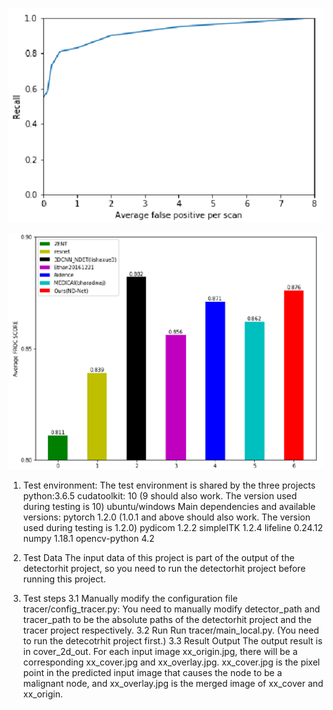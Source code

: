 ![image](recall.png)

![image](FROC.png)

1. Test environment: The test environment is shared by the three projects
    python:3.6.5
    cudatoolkit: 10 (9 should also work. The version used during testing is 10)
    ubuntu/windows
    Main dependencies and available versions:
    pytorch 1.2.0 (1.0.1 and above should also work. The version used during testing is 1.2.0)
    pydicom 1.2.2
    simpleITK 1.2.4
    lifeline 0.24.12
    numpy 1.18.1
    opencv-python 4.2

2. Test Data
    The input data of this project is part of the output of the detectorhit project, so you need to run the detectorhit project before running this project.
3. Test steps
3.1 Manually modify the configuration file
    tracer/config_tracer.py: You need to manually modify detector_path and tracer_path to be the absolute paths of the detectorhit project and the tracer project respectively.
3.2 Run
    Run tracer/main_local.py. (You need to run the detecotrhit project first.)
3.3 Result Output
    The output result is in cover_2d_out. For each input image xx_origin.jpg, there will be a corresponding xx_cover.jpg and xx_overlay.jpg. xx_cover.jpg is the pixel point in the predicted input image that causes the node to be a malignant node, and xx_overlay.jpg is the merged image of xx_cover and xx_origin.
